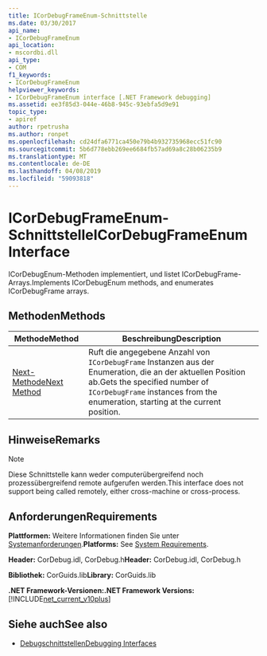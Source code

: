 ```yaml
---
title: ICorDebugFrameEnum-Schnittstelle
ms.date: 03/30/2017
api_name:
- ICorDebugFrameEnum
api_location:
- mscordbi.dll
api_type:
- COM
f1_keywords:
- ICorDebugFrameEnum
helpviewer_keywords:
- ICorDebugFrameEnum interface [.NET Framework debugging]
ms.assetid: ee3f85d3-044e-46b8-945c-93ebfa5d9e91
topic_type:
- apiref
author: rpetrusha
ms.author: ronpet
ms.openlocfilehash: cd24dfa6771ca450e79b4b932735968ecc51fc90
ms.sourcegitcommit: 5b6d778ebb269ee6684fb57ad69a8c28b06235b9
ms.translationtype: MT
ms.contentlocale: de-DE
ms.lasthandoff: 04/08/2019
ms.locfileid: "59093818"
---
```

# <a name="icordebugframeenum-interface"></a><span data-ttu-id="608f7-102">ICorDebugFrameEnum-Schnittstelle</span><span class="sxs-lookup"><span data-stu-id="608f7-102">ICorDebugFrameEnum Interface</span></span>

<span data-ttu-id="608f7-103">ICorDebugEnum-Methoden implementiert, und listet ICorDebugFrame-Arrays.</span><span class="sxs-lookup"><span data-stu-id="608f7-103">Implements ICorDebugEnum methods, and enumerates ICorDebugFrame arrays.</span></span>  
  
## <a name="methods"></a><span data-ttu-id="608f7-104">Methoden</span><span class="sxs-lookup"><span data-stu-id="608f7-104">Methods</span></span>  
  
|<span data-ttu-id="608f7-105">Methode</span><span class="sxs-lookup"><span data-stu-id="608f7-105">Method</span></span>|<span data-ttu-id="608f7-106">Beschreibung</span><span class="sxs-lookup"><span data-stu-id="608f7-106">Description</span></span>|  
|------------|-----------------|  
|[<span data-ttu-id="608f7-107">Next-Methode</span><span class="sxs-lookup"><span data-stu-id="608f7-107">Next Method</span></span>](../../../../docs/framework/unmanaged-api/debugging/icordebugframeenum-next-method.md)|<span data-ttu-id="608f7-108">Ruft die angegebene Anzahl von `ICorDebugFrame` Instanzen aus der Enumeration, die an der aktuellen Position ab.</span><span class="sxs-lookup"><span data-stu-id="608f7-108">Gets the specified number of `ICorDebugFrame` instances from the enumeration, starting at the current position.</span></span>|  
  
## <a name="remarks"></a><span data-ttu-id="608f7-109">Hinweise</span><span class="sxs-lookup"><span data-stu-id="608f7-109">Remarks</span></span>  
  
> [!NOTE]
>  <span data-ttu-id="608f7-110">Diese Schnittstelle kann weder computerübergreifend noch prozessübergreifend remote aufgerufen werden.</span><span class="sxs-lookup"><span data-stu-id="608f7-110">This interface does not support being called remotely, either cross-machine or cross-process.</span></span>  
  
## <a name="requirements"></a><span data-ttu-id="608f7-111">Anforderungen</span><span class="sxs-lookup"><span data-stu-id="608f7-111">Requirements</span></span>  
 <span data-ttu-id="608f7-112">**Plattformen:** Weitere Informationen finden Sie unter [Systemanforderungen](../../../../docs/framework/get-started/system-requirements.md).</span><span class="sxs-lookup"><span data-stu-id="608f7-112">**Platforms:** See [System Requirements](../../../../docs/framework/get-started/system-requirements.md).</span></span>  
  
 <span data-ttu-id="608f7-113">**Header:** CorDebug.idl, CorDebug.h</span><span class="sxs-lookup"><span data-stu-id="608f7-113">**Header:** CorDebug.idl, CorDebug.h</span></span>  
  
 <span data-ttu-id="608f7-114">**Bibliothek:** CorGuids.lib</span><span class="sxs-lookup"><span data-stu-id="608f7-114">**Library:** CorGuids.lib</span></span>  
  
 **<span data-ttu-id="608f7-115">.NET Framework-Versionen:</span><span class="sxs-lookup"><span data-stu-id="608f7-115">.NET Framework Versions:</span></span>** [!INCLUDE[net_current_v10plus](../../../../includes/net-current-v10plus-md.md)]  
  
## <a name="see-also"></a><span data-ttu-id="608f7-116">Siehe auch</span><span class="sxs-lookup"><span data-stu-id="608f7-116">See also</span></span>

- [<span data-ttu-id="608f7-117">Debugschnittstellen</span><span class="sxs-lookup"><span data-stu-id="608f7-117">Debugging Interfaces</span></span>](../../../../docs/framework/unmanaged-api/debugging/debugging-interfaces.md)
